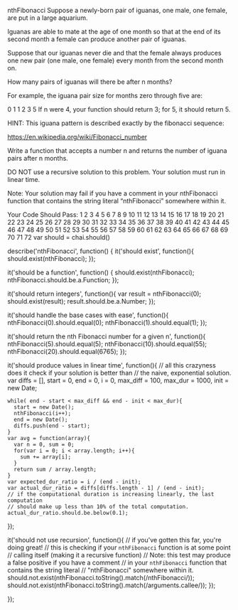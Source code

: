 nthFibonacci
Suppose a newly-born pair of iguanas, one male, one female, are put in a large aquarium.

Iguanas are able to mate at the age of one month so that at the end of its second month a female can produce another pair of iguanas.

Suppose that our iguanas never die and that the female always produces one new pair (one male, one female) every month from the second month on.

How many pairs of iguanas will there be after n months?

For example, the iguana pair size for months zero through five are:

0 1 1 2 3 5
If n were 4, your function should return 3; for 5, it should return 5.

HINT: This iguana pattern is described exactly by the fibonacci sequence:

https://en.wikipedia.org/wiki/Fibonacci_number

Write a function that accepts a number n and returns the number of iguana pairs after n months.

DO NOT use a recursive solution to this problem. Your solution must run in linear time.

Note: Your solution may fail if you have a comment in your nthFibonacci function that contains the string literal “nthFibonacci” somewhere within it.

Your Code Should Pass:
1
2
3
4
5
6
7
8
9
10
11
12
13
14
15
16
17
18
19
20
21
22
23
24
25
26
27
28
29
30
31
32
33
34
35
36
37
38
39
40
41
42
43
44
45
46
47
48
49
50
51
52
53
54
55
56
57
58
59
60
61
62
63
64
65
66
67
68
69
70
71
72
var should = chai.should()

describe('nthFibonacci', function() {
  it('should exist', function(){
    should.exist(nthFibonacci);
  });

  it('should be a function', function() {
    should.exist(nthFibonacci);
    nthFibonacci.should.be.a.Function;
  });

  it('should return integers', function(){
    var result = nthFibonacci(0);
    should.exist(result);
    result.should.be.a.Number;
  });

  it('should handle the base cases with ease', function(){
    nthFibonacci(0).should.equal(0);
    nthFibonacci(1).should.equal(1);
  });

  it('should return the nth Fibonacci number for a given n', function(){
    nthFibonacci(5).should.equal(5);
    nthFibonacci(10).should.equal(55);
    nthFibonacci(20).should.equal(6765);
  });

  it('should produce values in linear time', function(){
    // all this crazyness does it check if your solution is better than
    // the naive, exponential solution.
    var diffs = [],
      start = 0,
      end = 0,
      i = 0,
      max_diff = 100,
      max_dur = 1000,
      init = new Date;

    while( end - start < max_diff && end - init < max_dur){
      start = new Date();
      nthFibonacci(i++);
      end = new Date();
      diffs.push(end - start);
    }
    var avg = function(array){
      var n = 0, sum = 0;
      for(var i = 0; i < array.length; i++){
        sum += array[i];
      }
      return sum / array.length;
    }
    var expected_dur_ratio = i / (end - init);
    var actual_dur_ratio = diffs[diffs.length - 1] / (end - init);
    // if the computational duration is increasing linearly, the last computation
    // should make up less than 10% of the total computation.
    actual_dur_ratio.should.be.below(0.1);
  });

  it('should not use recursion', function(){
    // if you've gotten this far, you're doing great!
    // this is checking if your `nthFibonacci` function is at some point
    // calling itself (making it a recursive function)
    // Note: this test may produce a false positive if you have a comment
    // in your `nthFibonacci` function that contains the string literal
    // "nthFibonacci" somewhere within it.
    should.not.exist(nthFibonacci.toString().match(/nthFibonacci/));
    should.not.exist(nthFibonacci.toString().match(/arguments.callee/));
  });

});
